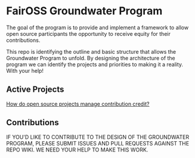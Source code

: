 # FairOSS Groundwater Program
The goal of the program is to provide and implement a framework to allow open source participants the opportunity to receive equity for their contributions.

This repo is identifying the outline and basic structure that allows the Groundwater Program to unfold.  By designing the architecture of the program we can identify the projects and priorities to making it a reality.  With your help!

## Active Projects

[How do open source projects manage contribution credit?](https://github.com/faiross-pbc/managing-contribution-credit)

## Contributions
IF YOU'D LIKE TO CONTRIBUTE TO THE DESIGN OF THE GROUNDWATER PROGRAM, PLEASE SUBMIT ISSUES AND PULL REQUESTS AGAINST THE REPO WIKI.  WE NEED YOUR HELP TO MAKE THIS WORK.
